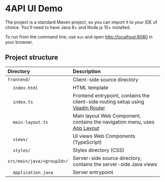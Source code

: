 # 4API UI Demo

The project is a standard Maven project, so you can import it to your IDE of choice. You'll need to have Java 8+ and Node.js 10+ installed.

To run from the command line, use `mvn` and open [http://localhost:8080](http://localhost:8080) in your browser.

## Project structure

| Directory | Description |
| :--- | :--- |
| `frontend/` | Client-side source directory |
| &nbsp;&nbsp;&nbsp;&nbsp;`index.html` | HTML template |
| &nbsp;&nbsp;&nbsp;&nbsp;`index.ts` | Frontend entrypoint, contains the client-side routing setup using [Vaadin Router](https://vaadin.com/router) |
| &nbsp;&nbsp;&nbsp;&nbsp;`main-layout.ts` | Main layout Web Component, contains the navigation menu, uses [App Layout](https://vaadin.com/components/vaadin-app-layout) |
| &nbsp;&nbsp;&nbsp;&nbsp;`views/` | UI views Web Components (TypeScript) |
| &nbsp;&nbsp;&nbsp;&nbsp;`styles/` | Styles directory (CSS) |
| `src/main/java/<groupId>/` | Server-side source directory, contains the server-side Java views |
| &nbsp;&nbsp;&nbsp;&nbsp;`Application.java` | Server entrypoint |
